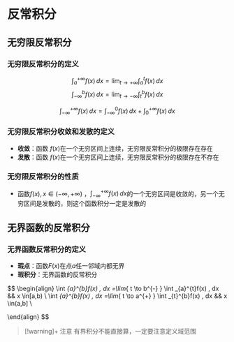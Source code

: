 # 反常积分
## 无穷限反常积分

### 无穷限反常积分的定义

$$
\int _{a}^{+\infty}f(x) \, dx = \lim_{ t \to +\infty } \int _{a}^{t}f(x) \, dx 
$$
$$
\int _{-\infty}^{b}f(x) \, dx = \lim_{ t \to -\infty } \int _{t}^{b}f(x) \, dx 
$$

$$
\int _{-\infty}^{+\infty}f(x) \, dx = \int _{-\infty}^{0}f(x) \, dx +\int _{0}^{+\infty}f(x) \, dx 
$$

### 无穷限反常积分收敛和发散的定义

- **收敛**：函数 $f(x)$在一个无穷区间上连续，无穷限反常积分的极限存在存在
- **发散**：函数 $f(x)$在一个无穷区间上连续，无穷限反常积分的极限存在不存在

### 无穷限反常积分的性质

- 函数$f(x), x \in (-\infty,+\infty)$ ，$\int _{-\infty}^{+\infty}f(x) \, dx$的一个无穷区间是收敛的，另一个无穷区间是发散的，则这个函数积分一定是发散的

## 无界函数的反常积分

### 无界函数反常积分的定义

- **瑕点**：函数$F(x)$在点$a$任一邻域内都无界
- **瑕积分**：无界函数的反常积分

$$
\begin{align}
\int _{a}^{b}f(x) \, dx =\lim_{ t \to b^{-} } \int _{a}^{t}f(x) \, dx && x \in[a,b) \\
\int _{a}^{b}f(x) \, dx =\lim_{ t \to a^{+} } \int _{t}^{b}f(x) \, dx && x \in(a,b]  \\

\end{align}
$$

>[!warning]+ 注意
> 有界积分不能直接算，一定要注意定义域范围
